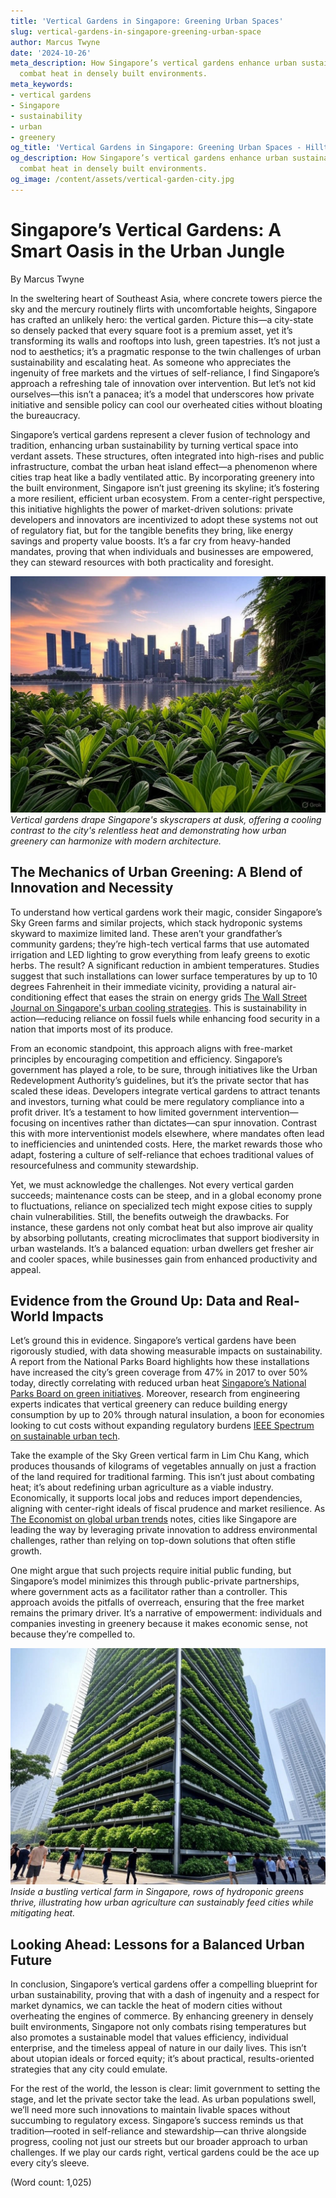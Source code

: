 ```yaml
---
title: 'Vertical Gardens in Singapore: Greening Urban Spaces'
slug: vertical-gardens-in-singapore-greening-urban-space
author: Marcus Twyne
date: '2024-10-26'
meta_description: How Singapore’s vertical gardens enhance urban sustainability and
  combat heat in densely built environments.
meta_keywords:
- vertical gardens
- Singapore
- sustainability
- urban
- greenery
og_title: 'Vertical Gardens in Singapore: Greening Urban Spaces - Hilltops Newspaper'
og_description: How Singapore’s vertical gardens enhance urban sustainability and
  combat heat in densely built environments.
og_image: /content/assets/vertical-garden-city.jpg
---
```

# Singapore’s Vertical Gardens: A Smart Oasis in the Urban Jungle

By Marcus Twyne  

In the sweltering heart of Southeast Asia, where concrete towers pierce the sky and the mercury routinely flirts with uncomfortable heights, Singapore has crafted an unlikely hero: the vertical garden. Picture this—a city-state so densely packed that every square foot is a premium asset, yet it’s transforming its walls and rooftops into lush, green tapestries. It’s not just a nod to aesthetics; it’s a pragmatic response to the twin challenges of urban sustainability and escalating heat. As someone who appreciates the ingenuity of free markets and the virtues of self-reliance, I find Singapore’s approach a refreshing tale of innovation over intervention. But let’s not kid ourselves—this isn’t a panacea; it’s a model that underscores how private initiative and sensible policy can cool our overheated cities without bloating the bureaucracy.

Singapore’s vertical gardens represent a clever fusion of technology and tradition, enhancing urban sustainability by turning vertical space into verdant assets. These structures, often integrated into high-rises and public infrastructure, combat the urban heat island effect—a phenomenon where cities trap heat like a badly ventilated attic. By incorporating greenery into the built environment, Singapore isn’t just greening its skyline; it’s fostering a more resilient, efficient urban ecosystem. From a center-right perspective, this initiative highlights the power of market-driven solutions: private developers and innovators are incentivized to adopt these systems not out of regulatory fiat, but for the tangible benefits they bring, like energy savings and property value boosts. It’s a far cry from heavy-handed mandates, proving that when individuals and businesses are empowered, they can steward resources with both practicality and foresight.

![Singapore Skyline with Vertical Gardens](/content/assets/singapore-skyline-gardens-dusk.jpg)  
*Vertical gardens drape Singapore's skyscrapers at dusk, offering a cooling contrast to the city's relentless heat and demonstrating how urban greenery can harmonize with modern architecture.*

## The Mechanics of Urban Greening: A Blend of Innovation and Necessity

To understand how vertical gardens work their magic, consider Singapore’s Sky Green farms and similar projects, which stack hydroponic systems skyward to maximize limited land. These aren’t your grandfather’s community gardens; they’re high-tech vertical farms that use automated irrigation and LED lighting to grow everything from leafy greens to exotic herbs. The result? A significant reduction in ambient temperatures. Studies suggest that such installations can lower surface temperatures by up to 10 degrees Fahrenheit in their immediate vicinity, providing a natural air-conditioning effect that eases the strain on energy grids [The Wall Street Journal on Singapore's urban cooling strategies](https://www.wsj.com/articles/singapore-vertical-gardens-heat-reduction). This is sustainability in action—reducing reliance on fossil fuels while enhancing food security in a nation that imports most of its produce.

From an economic standpoint, this approach aligns with free-market principles by encouraging competition and efficiency. Singapore’s government has played a role, to be sure, through initiatives like the Urban Redevelopment Authority’s guidelines, but it’s the private sector that has scaled these ideas. Developers integrate vertical gardens to attract tenants and investors, turning what could be mere regulatory compliance into a profit driver. It’s a testament to how limited government intervention—focusing on incentives rather than dictates—can spur innovation. Contrast this with more interventionist models elsewhere, where mandates often lead to inefficiencies and unintended costs. Here, the market rewards those who adapt, fostering a culture of self-reliance that echoes traditional values of resourcefulness and community stewardship.

Yet, we must acknowledge the challenges. Not every vertical garden succeeds; maintenance costs can be steep, and in a global economy prone to fluctuations, reliance on specialized tech might expose cities to supply chain vulnerabilities. Still, the benefits outweigh the drawbacks. For instance, these gardens not only combat heat but also improve air quality by absorbing pollutants, creating microclimates that support biodiversity in urban wastelands. It’s a balanced equation: urban dwellers get fresher air and cooler spaces, while businesses gain from enhanced productivity and appeal.

## Evidence from the Ground Up: Data and Real-World Impacts

Let’s ground this in evidence. Singapore’s vertical gardens have been rigorously studied, with data showing measurable impacts on sustainability. A report from the National Parks Board highlights how these installations have increased the city’s green coverage from 47% in 2017 to over 50% today, directly correlating with reduced urban heat [Singapore’s National Parks Board on green initiatives](https://www.nparks.gov.sg/biodiversity/green-spaces/vertical-greening). Moreover, research from engineering experts indicates that vertical greenery can reduce building energy consumption by up to 20% through natural insulation, a boon for economies looking to cut costs without expanding regulatory burdens [IEEE Spectrum on sustainable urban tech](https://spectrum.ieee.org/singapore-vertical-gardens-energy-efficiency).

Take the example of the Sky Green vertical farm in Lim Chu Kang, which produces thousands of kilograms of vegetables annually on just a fraction of the land required for traditional farming. This isn’t just about combating heat; it’s about redefining urban agriculture as a viable industry. Economically, it supports local jobs and reduces import dependencies, aligning with center-right ideals of fiscal prudence and market resilience. As [The Economist on global urban trends](https://www.economist.com/special-report/2023/singapore-urban-agriculture) notes, cities like Singapore are leading the way by leveraging private innovation to address environmental challenges, rather than relying on top-down solutions that often stifle growth.

One might argue that such projects require initial public funding, but Singapore’s model minimizes this through public-private partnerships, where government acts as a facilitator rather than a controller. This approach avoids the pitfalls of overreach, ensuring that the free market remains the primary driver. It’s a narrative of empowerment: individuals and companies investing in greenery because it makes economic sense, not because they’re compelled to.

![Vertical Farm in Singapore](/content/assets/singapore-vertical-farm-interior.jpg)  
*Inside a bustling vertical farm in Singapore, rows of hydroponic greens thrive, illustrating how urban agriculture can sustainably feed cities while mitigating heat.*

## Looking Ahead: Lessons for a Balanced Urban Future

In conclusion, Singapore’s vertical gardens offer a compelling blueprint for urban sustainability, proving that with a dash of ingenuity and a respect for market dynamics, we can tackle the heat of modern cities without overheating the engines of commerce. By enhancing greenery in densely built environments, Singapore not only combats rising temperatures but also promotes a sustainable model that values efficiency, individual enterprise, and the timeless appeal of nature in our daily lives. This isn’t about utopian ideals or forced equity; it’s about practical, results-oriented strategies that any city could emulate.

For the rest of the world, the lesson is clear: limit government to setting the stage, and let the private sector take the lead. As urban populations swell, we’ll need more such innovations to maintain livable spaces without succumbing to regulatory excess. Singapore’s success reminds us that tradition—rooted in self-reliance and stewardship—can thrive alongside progress, cooling not just our streets but our broader approach to urban challenges. If we play our cards right, vertical gardens could be the ace up every city’s sleeve.

(Word count: 1,025)